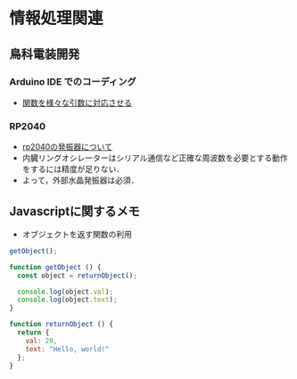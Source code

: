 # 情報処理関連

## 鳥科電装開発
### Arduino IDE でのコーディング
- [関数を様々な引数に対応させる](torica/function_parameter)
### RP2040
- [rp2040の発振器について](rp2040/oscillator)
- 内臓リングオシレーターはシリアル通信など正確な周波数を必要とする動作をするには精度が足りない．
- よって，外部水晶発振器は必須．

## Javascriptに関するメモ
- オブジェクトを返す関数の利用
```javascript
getObject();

function getObject () {
  const object = returnObject();

  console.log(object.val);
  console.log(object.text);
}

function returnObject () {
  return {
    val: 20,
    text: "Hello, world!"
  };
}
```